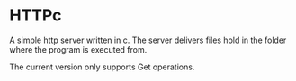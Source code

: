 # HTTPc
A simple http server written in c.
The server delivers files hold in the folder where the program is executed from.

The current version only supports Get operations.